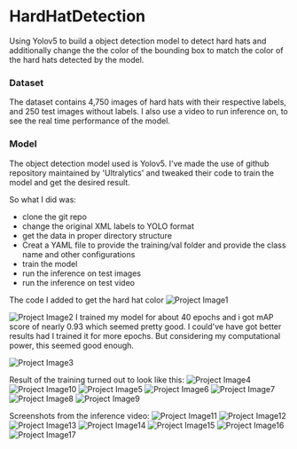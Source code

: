 # HardHatDetection
 Using Yolov5 to build a object detection model to detect hard hats and additionally change the the color of the bounding box to match the color of the hard hats detected by the model.


### Dataset
The dataset contains 4,750 images of hard hats with their respective labels, and 250 test images without labels.
I also use a video to run inference on, to see the real time performance of the model.

### Model 
The object detection model used is Yolov5. I've made the use of github repository maintained by 'Ultralytics' and tweaked their code to train the model and get the desired result.

So what I did was:
- clone the git repo
- change the original XML labels to YOLO format
- get the data in proper directory structure 
- Creat a YAML file to provide the training/val folder and provide the class name and other configurations
- train the model
- run the inference on test images
- run the inference on test video

The code I added to get the hard hat color
![Project Image1](https://github.com/joicejoseph3198/Images/blob/main/code.JPG)

![Project Image2](https://github.com/joicejoseph3198/Images/blob/main/Screenshot-20210728200926-1900x1000.png)
I trained my model for about 40 epochs and i got mAP score of nearly 0.93 which seemed pretty good. I could've have got better results had I trained it for more epochs. But considering my computational power, this seemed good enough.

![Project Image3](https://github.com/joicejoseph3198/Images/blob/main/results.png)

Result of the training turned out to look like this:
![Project Image4](https://github.com/joicejoseph3198/Images/blob/main/hard_hat_workers1294.png)
![Project Image10](https://github.com/joicejoseph3198/Images/blob/main/hard_hat_workers1543.png)
![Project Image5](https://github.com/joicejoseph3198/Images/blob/main/hard_hat_workers1684.png)
![Project Image6](https://github.com/joicejoseph3198/Images/blob/main/hard_hat_workers210.png)
![Project Image7](https://github.com/joicejoseph3198/Images/blob/main/hard_hat_workers2899.png)
![Project Image8](https://github.com/joicejoseph3198/Images/blob/main/hard_hat_workers509.png)
![Project Image9](https://github.com/joicejoseph3198/Images/blob/main/hard_hat_workers91.png)

Screenshots from the inference video:
![Project Image11](https://raw.githubusercontent.com/joicejoseph3198/Images/blob/main/Capture1.JPG)
![Project Image12](https://raw.githubusercontent.com/joicejoseph3198/Images/blob/main/Capture2.JPG)
![Project Image13](https://raw.githubusercontent.com/joicejoseph3198/Images/blob/main/Capture3.JPG)
![Project Image14](https://raw.githubusercontent.com/joicejoseph3198/Images/blob/main/Capture4.JPG)
![Project Image15](https://raw.githubusercontent.com/joicejoseph3198/Images/blob/main/Capture5.JPG)
![Project Image16](https://raw.githubusercontent.com/joicejoseph3198/Images/blob/main/Capture6.JPG)
![Project Image17](https://raw.githubusercontent.com/joicejoseph3198/Images/blob/main/Capture7.JPG)

